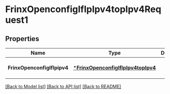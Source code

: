 # FrinxOpenconfigIfIpIpv4topIpv4Request1

## Properties
Name | Type | Description | Notes
------------ | ------------- | ------------- | -------------
**FrinxOpenconfigIfIpipv4** | [***FrinxOpenconfigIfIpIpv4topIpv4**](frinx.openconfig.if.ip.ipv4top.Ipv4.md) |  | [optional] [default to null]

[[Back to Model list]](../README.md#documentation-for-models) [[Back to API list]](../README.md#documentation-for-api-endpoints) [[Back to README]](../README.md)


